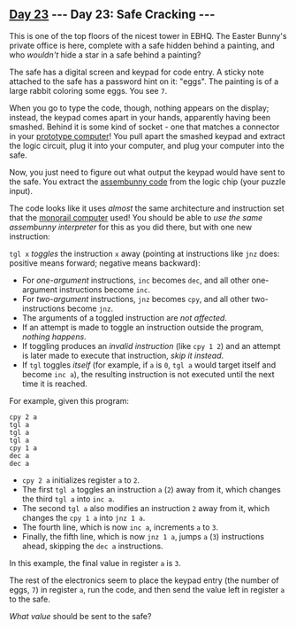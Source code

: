[Day 23](https://adventofcode.com/2016/day/23) 
 \--- Day 23: Safe Cracking ---
----------

This is one of the top floors of the nicest tower in EBHQ. The Easter Bunny's private office is here, complete with a safe hidden behind a painting, and who *wouldn't* hide a star in a safe behind a painting?

The safe has a digital screen and keypad for code entry. A sticky note attached to the safe has a password hint on it: "eggs". The painting is of a large rabbit coloring some eggs. You see `7`.

When you go to type the code, though, nothing appears on the display; instead, the keypad comes apart in your hands, apparently having been smashed. Behind it is some kind of socket - one that matches a connector in your [prototype computer](11)! You pull apart the smashed keypad and extract the logic circuit, plug it into your computer, and plug your computer into the safe.

Now, you just need to figure out what output the keypad would have sent to the safe. You extract the [assembunny code](12) from the logic chip (your puzzle input).

The code looks like it uses *almost* the same architecture and instruction set that the [monorail computer](12) used! You should be able to *use the same assembunny interpreter* for this as you did there, but with one new instruction:

`tgl x` *toggles* the instruction `x` away (pointing at instructions like `jnz` does: positive means forward; negative means backward):

* For *one-argument* instructions, `inc` becomes `dec`, and all other one-argument instructions become `inc`.
* For *two-argument* instructions, `jnz` becomes `cpy`, and all other two-instructions become `jnz`.
* The arguments of a toggled instruction are *not affected*.
* If an attempt is made to toggle an instruction outside the program, *nothing happens*.
* If toggling produces an *invalid instruction* (like `cpy 1 2`) and an attempt is later made to execute that instruction, *skip it instead*.
* If `tgl` toggles *itself* (for example, if `a` is `0`, `tgl a` would target itself and become `inc a`), the resulting instruction is not executed until the next time it is reached.

For example, given this program:

```
cpy 2 a
tgl a
tgl a
tgl a
cpy 1 a
dec a
dec a

```

* `cpy 2 a` initializes register `a` to `2`.
* The first `tgl a` toggles an instruction `a` (`2`) away from it, which changes the third `tgl a` into `inc a`.
* The second `tgl a` also modifies an instruction `2` away from it, which changes the `cpy 1 a` into `jnz 1 a`.
* The fourth line, which is now `inc a`, increments `a` to `3`.
* Finally, the fifth line, which is now `jnz 1 a`, jumps `a` (`3`) instructions ahead, skipping the `dec a` instructions.

In this example, the final value in register `a` is `3`.

The rest of the electronics seem to place the keypad entry (the number of eggs, `7`) in register `a`, run the code, and then send the value left in register `a` to the safe.

*What value* should be sent to the safe?